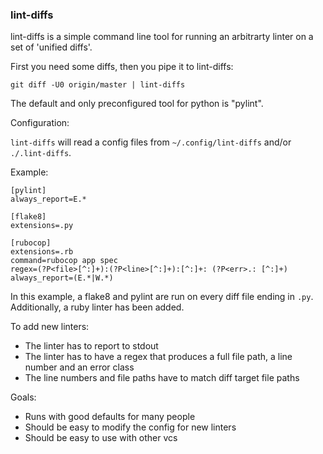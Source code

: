 ### lint-diffs

lint-diffs is a simple command line tool for running an arbitrarty linter 
on a set of 'unified diffs'.

First you need some diffs, then you pipe it to lint-diffs:

`git diff -U0 origin/master | lint-diffs`

The default and only preconfigured tool for python is "pylint".

Configuration:

`lint-diffs` will read a config files from `~/.config/lint-diffs` and/or `./.lint-diffs`.

Example:

```
[pylint]
always_report=E.*

[flake8]
extensions=.py

[rubocop]
extensions=.rb
command=rubocop app spec
regex=(?P<file>[^:]+):(?P<line>[^:]+):[^:]+: (?P<err>.: [^:]+)
always_report=(E.*|W.*)
```

In this example, a flake8 and pylint are run on every diff file ending in `.py`.   
Additionally, a ruby linter has been added.

To add new linters:
 - The linter has to report to stdout
 - The linter has to have a regex that produces a full file path, a line number and an error class
 - The line numbers and file paths have to match diff target file paths

Goals:
 - Runs with good defaults for many people
 - Should be easy to modify the config for new linters
 - Should be easy to use with other vcs

